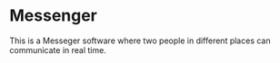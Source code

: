 # Messenger
This is a Messeger software where two people in different places can communicate in real time.
